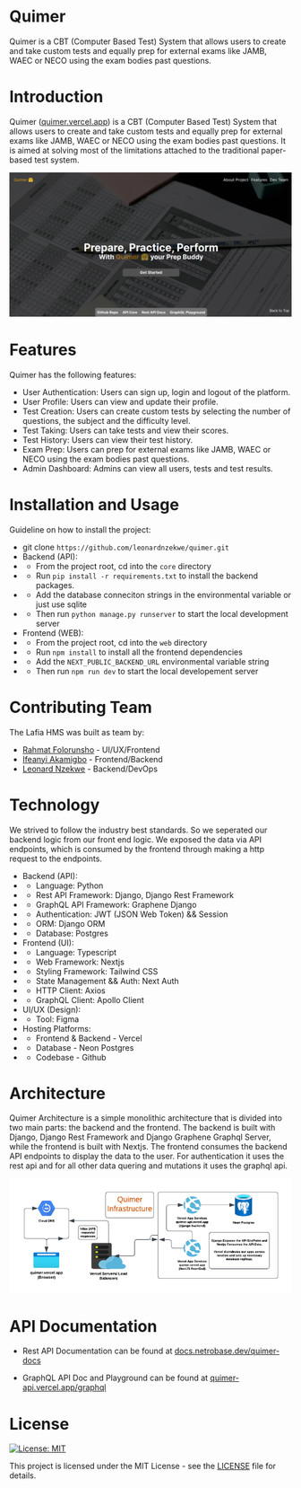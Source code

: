 # Quimer
Quimer is a CBT (Computer Based Test) System that allows users to create and take custom tests and equally prep for external exams like JAMB, WAEC or NECO using the exam bodies past questions.

# Introduction
Quimer ([quimer.vercel.app](https://quimer.vercel.app/)) is a CBT (Computer Based Test) System that allows users to create and take custom tests and equally prep for external exams like JAMB, WAEC or NECO using the exam bodies past questions. It is aimed at solving most of the limitations attached to the traditional paper-based test system.

![Quimer Dashboard](assets/quimer_dashboard.png)

# Features
Quimer has the following features:

- User Authentication: Users can sign up, login and logout of the platform.
- User Profile: Users can view and update their profile.
- Test Creation: Users can create custom tests by selecting the number of questions, the subject and the difficulty level.
- Test Taking: Users can take tests and view their scores.
- Test History: Users can view their test history.
- Exam Prep: Users can prep for external exams like JAMB, WAEC or NECO using the exam bodies past questions.
- Admin Dashboard: Admins can view all users, tests and test results.


# Installation and Usage
Guideline on how to install the project:

- git clone `https://github.com/leonardnzekwe/quimer.git`
- Backend (API):
- - From the project root, cd into the `core` directory
- - Run `pip install -r requirements.txt` to install the backend packages.
- - Add the database conneciton strings in the environmental variable or just use sqlite
- - Then run `python manage.py runserver` to start the local development server
- Frontend (WEB):
- - From the project root, cd into the `web` directory
- - Run `npm install` to install all the frontend dependencies
- - Add the `NEXT_PUBLIC_BACKEND_URL` environmental variable string
- - Then run `npm run dev` to start the local developement server

# Contributing Team
The Lafia HMS was built as team by:

- [Rahmat Folorunsho](https://github.com/rahma-cloud) - UI/UX/Frontend
- [Ifeanyi Akamigbo](https://github.com/valentine1244) - Frontend/Backend
- [Leonard Nzekwe](https://github.com/leonardnzekwe) - Backend/DevOps

# Technology
We strived to follow the industry best standards. So we seperated our backend logic from our front end logic. We exposed the data via API endpoints, which is consumed by the frontend through making a http request to the endpoints.

- Backend (API):
- - Language: Python
- - Rest API Framework: Django, Django Rest Framework
- - GraphQL API Framework: Graphene Django
- - Authentication: JWT (JSON Web Token) && Session
- - ORM: Django ORM
- - Database: Postgres
- Frontend (UI):
- - Language: Typescript
- - Web Framework: Nextjs
- - Styling Framework: Tailwind CSS
- - State Management && Auth: Next Auth
- - HTTP Client: Axios
- - GraphQL Client: Apollo Client
- UI/UX (Design):
- - Tool: Figma
- Hosting Platforms:
- - Frontend & Backend - Vercel
- - Database - Neon Postgres
- - Codebase - Github

# Architecture

Quimer Architecture is a simple monolithic architecture that is divided into two main parts: the backend and the frontend. The backend is built with Django, Django Rest Framework and Django Graphene Graphql Server, while the frontend is built with Nextjs. The frontend consumes the backend API endpoints to display the data to the user. For authentication it uses the rest api and for all other data quering and mutations it uses the graphql api.

![Quimer Architecture](assets/quimer_infra.png)

# API Documentation

- Rest API Documentation can be found at [docs.netrobase.dev/quimer-docs](https://docs.netrobase.dev/quimer-docs)

- GraphQL API Doc and Playground can be found at [quimer-api.vercel.app/graphql](https://quimer-api.vercel.app/api/graphql)

# License
[![License: MIT](https://img.shields.io/badge/License-MIT-yellow.svg)](https://opensource.org/licenses/MIT)

This project is licensed under the MIT License - see the [LICENSE](LICENSE) file for details.
